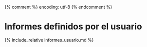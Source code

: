 {% comment %} encoding: utf-8 {% endcomment %}

# Informes definidos por el usuario

{% include_relative informes_usuario.md %}


 
